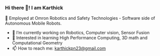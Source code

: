 ### Hi there 👋! I am Karthick

💼 Employed at Omron Robotics and Safety Technologies - Software side of Autonomous Mobile Robots.

- 🔭 I’m currently working on Robotics, Computer vision, Sensor Fusion
- 🧐 Interested in learning High Performance Computing, 3D math and Computational Geometry
- 📫 How to reach me: karthickpn23@gmail.com


<!--
**KarthickPN/KarthickPN** is a ✨ _special_ ✨ repository because its `README.md` (this file) appears on your GitHub profile.

Here are some ideas to get you started:


- 💬 Ask me about ...
- ⚡ Fun fact: I still use 3x4 keyboard on my phone 😄SrikanthKVS
- 👯 I’m looking to collaborate on ...
- 🤔 I’m looking for help with ...
- 🌱 I’m currently learning CUDA
- 😄 Pronouns: He/Him/His
-->
